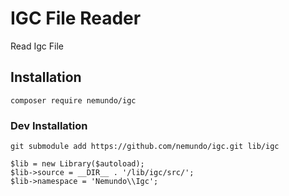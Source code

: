 # IGC File Reader

Read Igc File

## Installation 
```
composer require nemundo/igc
```

### Dev Installation
```
git submodule add https://github.com/nemundo/igc.git lib/igc
```

```
$lib = new Library($autoload);
$lib->source = __DIR__ . '/lib/igc/src/';
$lib->namespace = 'Nemundo\\Igc';
```